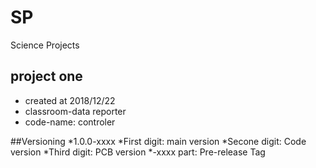 # SP
Science Projects

## project one 
* created at 2018/12/22
* classroom-data reporter
* code-name: controler

##Versioning
*1.0.0-xxxx
*First digit: main version
*Secone digit: Code version
*Third digit: PCB version
*-xxxx part: Pre-release Tag

